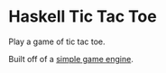 # Haskell Tic Tac Toe

Play a game of tic tac toe.


Built off of a [simple game engine](https://github.com/TGOlson/deterministic-game-engine).
